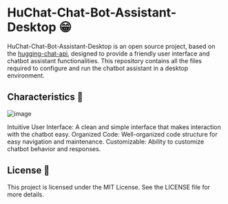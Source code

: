 # HuChat-Chat-Bot-Assistant-Desktop 😁
HuChat-Chat-Bot-Assistant-Desktop is an open source project, based on the [hugging-chat-api](https://github.com/Soulter/hugging-chat-api), designed to provide a friendly user interface and chatbot assistant functionalities. This repository contains all the files required to configure and run the chatbot assistant in a desktop environment.

## Characteristics 📝
![image](https://github.com/AndreaKinder/HuChat-Chat-Bot-Assistant-Desktop/assets/144063021/7c165129-999c-46d7-8502-2552d9c4e2e5)

Intuitive User Interface: A clean and simple interface that makes interaction with the chatbot easy.
Organized Code: Well-organized code structure for easy navigation and maintenance.
Customizable: Ability to customize chatbot behavior and responses.

## License 📝
This project is licensed under the MIT License. See the LICENSE file for more details.
